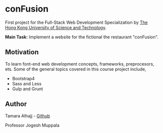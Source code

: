 # conFusion

First project for the Full-Stack Web Development Specialization by [The Hong Kong University of Science and Technology](https://www.ust.hk/). 

**Main Task:** Implement a website for the fictional the restaurant "conFusion".

## Motivation

To learn font-end web development concepts, frameworks, preprocesors, ets. 
Some of the general topics covered in this course project include,
- Bootstrap4
- Sass and Less 
- Gulp and Grunt

## Author
Tamara Alhajj - [Github](https://github.com/TamaraAlhajj)

Professor Jogesh Muppala
